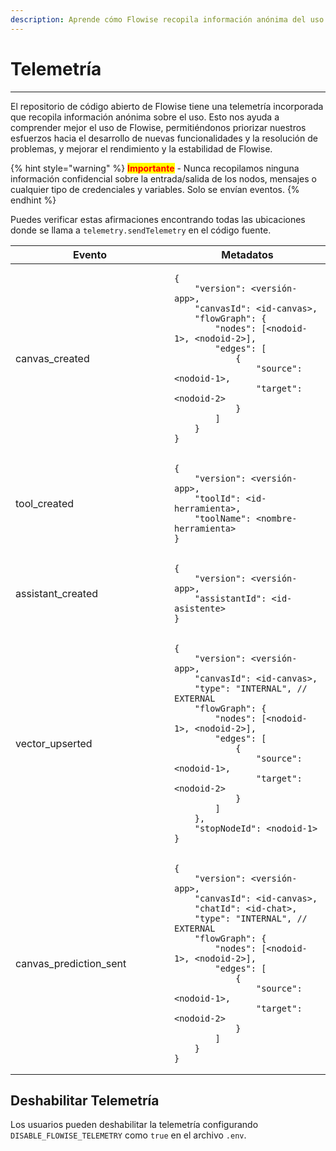 ```yaml
---
description: Aprende cómo Flowise recopila información anónima del uso de la aplicación
---
```


# Telemetría

***

El repositorio de código abierto de Flowise tiene una telemetría incorporada que recopila información anónima sobre el uso. Esto nos ayuda a comprender mejor el uso de Flowise, permitiéndonos priorizar nuestros esfuerzos hacia el desarrollo de nuevas funcionalidades y la resolución de problemas, y mejorar el rendimiento y la estabilidad de Flowise.

{% hint style="warning" %}
<mark style="color:red;">**Importante**</mark> - Nunca recopilamos ninguna información confidencial sobre la entrada/salida de los nodos, mensajes o cualquier tipo de credenciales y variables. Solo se envían eventos.
{% endhint %}

Puedes verificar estas afirmaciones encontrando todas las ubicaciones donde se llama a `telemetry.sendTelemetry` en el código fuente.

<table><thead><tr><th width="238">Evento</th><th>Metadatos</th></tr></thead><tbody><tr><td>canvas_created</td><td><pre class="language-json"><code class="lang-json">{
    "version": &#x3C;versión-app>,
    "canvasId": &#x3C;id-canvas>,
    "flowGraph": {
        "nodes": [&#x3C;nodoid-1>, &#x3C;nodoid-2>],
        "edges": [
            {
                "source": &#x3C;nodoid-1>,
                "target": &#x3C;nodoid-2>
            }
        ]
    }
}
</code></pre></td></tr><tr><td>tool_created</td><td><pre class="language-json"><code class="lang-json">{
    "version": &#x3C;versión-app>,
    "toolId": &#x3C;id-herramienta>,
    "toolName": &#x3C;nombre-herramienta>
}
</code></pre></td></tr><tr><td>assistant_created</td><td><pre class="language-json"><code class="lang-json">{
    "version": &#x3C;versión-app>,
    "assistantId": &#x3C;id-asistente>
}
</code></pre></td></tr><tr><td>vector_upserted</td><td><pre class="language-json"><code class="lang-json">{
    "version": &#x3C;versión-app>,
    "canvasId": &#x3C;id-canvas>,
    "type": "INTERNAL", // EXTERNAL
    "flowGraph": {
        "nodes": [&#x3C;nodoid-1>, &#x3C;nodoid-2>],
        "edges": [
            {
                "source": &#x3C;nodoid-1>,
                "target": &#x3C;nodoid-2>
            }
        ]
    },
    "stopNodeId": &#x3C;nodoid-1>
}
</code></pre></td></tr><tr><td>canvas_prediction_sent</td><td><pre class="language-json"><code class="lang-json">{
    "version": &#x3C;versión-app>,
    "canvasId": &#x3C;id-canvas>,
    "chatId": &#x3C;id-chat>,
    "type": "INTERNAL", // EXTERNAL
    "flowGraph": {
        "nodes": [&#x3C;nodoid-1>, &#x3C;nodoid-2>],
        "edges": [
            {
                "source": &#x3C;nodoid-1>,
                "target": &#x3C;nodoid-2>
            }
        ]
    }
}
</code></pre></td></tr></tbody></table>

## Deshabilitar Telemetría

Los usuarios pueden deshabilitar la telemetría configurando `DISABLE_FLOWISE_TELEMETRY` como `true` en el archivo `.env`.
